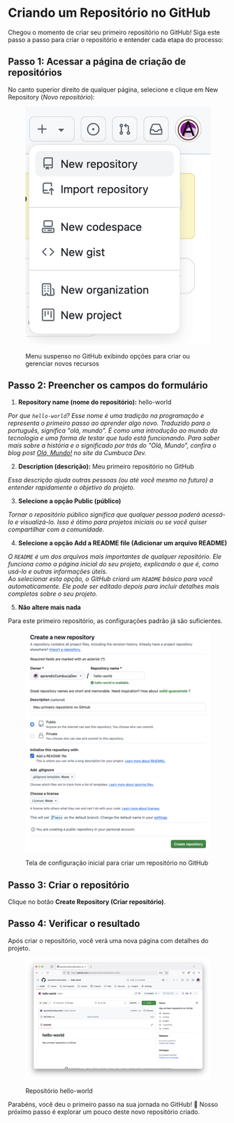 # Criando um Repositório no GitHub

Chegou o momento de criar seu primeiro repositório no GitHub! Siga este passo a passo para criar o repositório e entender cada etapa do processo:

## **Passo 1: Acessar a página de criação de repositórios**

No canto superior direito de qualquer página, selecione e clique em New Repository (_Novo repositório_):

<figure><img src="../.gitbook/assets/image (12).png" alt="Captura de tela do menu suspenso do GitHub, acessado pelo botão de &#x22;+&#x22;. As opções disponíveis no menu são: &#x22;New repository&#x22; (destacado), &#x22;Import repository&#x22;, &#x22;New codespace&#x22;, &#x22;New gist&#x22;, &#x22;New organization&#x22; e &#x22;New project&#x22;. No canto superior direito, o avatar do usuário está visível."><figcaption><p>Menu suspenso no GitHub exibindo opções para criar ou gerenciar novos recursos</p></figcaption></figure>

## **Passo 2: Preencher os campos do formulário**

1. **Repository name (nome do repositório):** hello-world

_Por que `hello-world`? Esse nome é uma tradição na programação e representa o primeiro passo ao aprender algo novo. Traduzido para o português, significa "olá, mundo". É como uma introdução ao mundo da tecnologia e uma forma de testar que tudo está funcionando. Para saber mais sobre a história e o significado por trás do "Olá, Mundo", confira o blog post_ [_Olá, Mundo!_](https://cumbuca.dev/2024/09/27/ola-mundo/) _no site da Cumbuca Dev._

2. **Description (descrição):** Meu primeiro repositório no GitHub

_Essa descrição ajuda outras pessoas (ou até você mesmo no futuro) a entender rapidamente o objetivo do projeto._

3. **Selecione a opção Public (público)**

_Tornar o repositório público significa que qualquer pessoa poderá acessá-lo e visualizá-lo. Isso é ótimo para projetos iniciais ou se você quiser compartilhar com a comunidade._

4. **Selecione a opção Add a README file (Adicionar um arquivo README)**

_O `README` é um dos arquivos mais importantes de qualquer repositório. Ele funciona como a página inicial do seu projeto, explicando o que é, como usá-lo e outras informações úteis._\
_Ao selecionar esta opção, o GitHub criará um `README` básico para você automaticamente. Ele pode ser editado depois para incluir detalhes mais completos sobre o seu projeto._

5. **Não altere mais nada**

Para este primeiro repositório, as configurações padrão já são suficientes.

<figure><img src="../.gitbook/assets/image (1) (1) (1) (1).png" alt="Captura de tela da página de criação de um novo repositório no GitHub. O proprietário do repositório é &#x22;aprendizCumbucaDev&#x22;, e o nome do repositório escolhido é &#x22;hello-world&#x22;, indicado como disponível. A descrição do repositório é &#x22;Meu primeiro repositório no GitHub&#x22;. A opção &#x22;Public&#x22; está selecionada, e a caixa para adicionar um arquivo README está marcada. As opções para adicionar um .gitignore e escolher uma licença estão disponíveis, mas não foram selecionadas. A mensagem informa que a branch padrão será &#x22;main&#x22;. O botão &#x22;Create repository&#x22; aparece no canto inferior direito."><figcaption><p>Tela de configuração inicial para criar um repositório no GitHub</p></figcaption></figure>

## **Passo 3: Criar o repositório**

Clique no botão **Create Repository (Criar repositório)**.

## Passo 4: Verificar o resultado

Após criar o repositório, você verá uma nova página com detalhes do projeto.&#x20;

<figure><img src="../.gitbook/assets/image (70).png" alt="Captura de tela de um repositório no GitHub chamado &#x22;hello-world&#x22;, pertencente ao usuário &#x22;aprendizCumbucaDev&#x22;. O repositório contém um arquivo README.md com o título &#x22;hello-world&#x22; e a descrição &#x22;Meu primeiro repositório no GitHub&#x22;. O repositório está na branch &#x22;main&#x22; e possui um único commit intitulado &#x22;Initial commit&#x22;. No lado direito, há informações como 0 estrelas, 1 observador e 0 forks."><figcaption><p>Repositório hello-world</p></figcaption></figure>

Parabéns, você deu o primeiro passo na sua jornada no GitHub! 🎉 Nosso próximo passo é explorar um pouco deste novo repositório criado.


